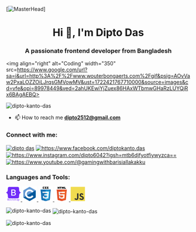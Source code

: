 [![MasterHead](https://1.bp.blogspot.com/-7A4WynwLsM...)]
<h1 align="center">Hi 👋, I'm Dipto Das</h1>
<h3 align="center">A passionate frontend developer from Bangladesh</h3>

<img align="right" alt="Coding" width="350" src=https://www.google.com/url?sa=i&url=http%3A%2F%2Fwww.wouterbongaerts.com%2Fgif&psig=AOvVaw2PxaLOZZOiLJrqsGMVowMV&ust=1722421767710000&source=images&cd=vfe&opi=89978449&ved=2ahUKEwiYjZuex86HAxWTbmwGHaRzLUYQjRx6BAgAEBQ>

<p align="left"> <img src="https://komarev.com/ghpvc/?username=dipto-kanto-das&label=Profile%20views&color=0e75b6&style=flat" alt="dipto-kanto-das" /> </p>

- 📫 How to reach me **dipto2512@gmail.com**

<h3 align="left">Connect with me:</h3>
<p align="left">
<a href="https://linkedin.com/in/dipto das" target="blank"><img align="center" src="https://raw.githubusercontent.com/rahuldkjain/github-profile-readme-generator/master/src/images/icons/Social/linked-in-alt.svg" alt="dipto das" height="30" width="40" /></a>
<a href="https://fb.com/https://www.facebook.com/diptokanto.das" target="blank"><img align="center" src="https://raw.githubusercontent.com/rahuldkjain/github-profile-readme-generator/master/src/images/icons/Social/facebook.svg" alt="https://www.facebook.com/diptokanto.das" height="30" width="40" /></a>
<a href="https://instagram.com/https://www.instagram.com/dipto6042?igsh=mtb6djfyotfiywyzca==" target="blank"><img align="center" src="https://raw.githubusercontent.com/rahuldkjain/github-profile-readme-generator/master/src/images/icons/Social/instagram.svg" alt="https://www.instagram.com/dipto6042?igsh=mtb6djfyotfiywyzca==" height="30" width="40" /></a>
<a href="https://www.youtube.com/c/https://www.youtube.com/@gamingwithbarisiallakakku" target="blank"><img align="center" src="https://raw.githubusercontent.com/rahuldkjain/github-profile-readme-generator/master/src/images/icons/Social/youtube.svg" alt="https://www.youtube.com/@gamingwithbarisiallakakku" height="30" width="40" /></a>
</p>

<h3 align="left">Languages and Tools:</h3>
<p align="left"> <a href="https://getbootstrap.com" target="_blank" rel="noreferrer"> <img src="https://raw.githubusercontent.com/devicons/devicon/master/icons/bootstrap/bootstrap-plain-wordmark.svg" alt="bootstrap" width="40" height="40"/> </a> <a href="https://www.cprogramming.com/" target="_blank" rel="noreferrer"> <img src="https://raw.githubusercontent.com/devicons/devicon/master/icons/c/c-original.svg" alt="c" width="40" height="40"/> </a> <a href="https://www.w3schools.com/css/" target="_blank" rel="noreferrer"> <img src="https://raw.githubusercontent.com/devicons/devicon/master/icons/css3/css3-original-wordmark.svg" alt="css3" width="40" height="40"/> </a> <a href="https://www.w3.org/html/" target="_blank" rel="noreferrer"> <img src="https://raw.githubusercontent.com/devicons/devicon/master/icons/html5/html5-original-wordmark.svg" alt="html5" width="40" height="40"/> </a> <a href="https://developer.mozilla.org/en-US/docs/Web/JavaScript" target="_blank" rel="noreferrer"> <img src="https://raw.githubusercontent.com/devicons/devicon/master/icons/javascript/javascript-original.svg" alt="javascript" width="40" height="40"/> </a> </p>

<p><img align="left" src="https://github-readme-stats.vercel.app/api/top-langs?username=dipto-kanto-das&show_icons=true&locale=en&layout=compact" alt="dipto-kanto-das" /></p>

<p>&nbsp;<img align="center" src="https://github-readme-stats.vercel.app/api?username=dipto-kanto-das&show_icons=true&locale=en" alt="dipto-kanto-das" /></p>

<p><img align="center" src="https://github-readme-streak-stats.herokuapp.com/?user=dipto-kanto-das&" alt="dipto-kanto-das" /></p>

